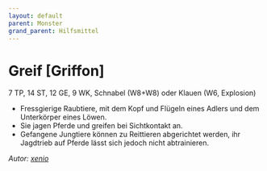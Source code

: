 ```yaml
---
layout: default
parent: Monster
grand_parent: Hilfsmittel
---
```


# Greif [Griffon]
7 TP, 14 ST, 12 GE, 9 WK, Schnabel (W8+W8) oder Klauen (W6, Explosion)
- Fressgierige Raubtiere, mit dem Kopf und Flügeln eines Adlers und dem Unterkörper eines Löwen.
- Sie jagen Pferde und greifen bei Sichtkontakt an.
- Gefangene Jungtiere können zu Reittieren abgerichtet werden, ihr Jagdtrieb auf Pferde lässt sich jedoch nicht abtrainieren.

*Autor: [xenio](https://xenioinabottle.blogspot.com)*
